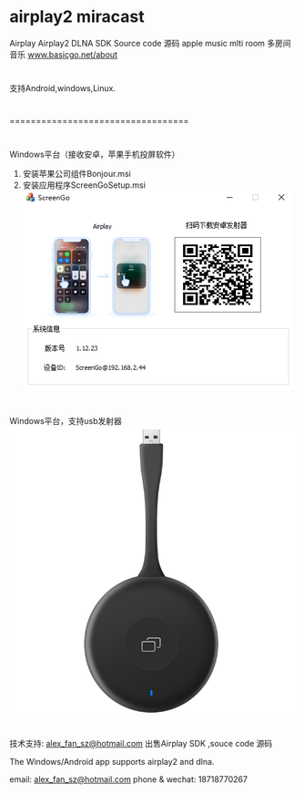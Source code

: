 # airplay2 miracast
Airplay Airplay2 DLNA SDK Source code 源码 apple music mlti room 多房间音乐
www.basicgo.net/about
#
支持Android,windows,Linux.

#
#
#
#
==================================
#
Windows平台（接收安卓，苹果手机投屏软件）
1. 安装苹果公司组件Bonjour.msi
2. 安装应用程序ScreenGoSetup.msi
![image](win_reciever.png)
#
Windows平台，支持usb发射器
![image](Windows/sender/U2_Source.jpg)
#
技术支持: alex_fan_sz@hotmail.com
出售Airplay SDK ,souce code 源码

The Windows/Android app supports airplay2 and dlna.

email: alex_fan_sz@hotmail.com
phone & wechat: 18718770267
